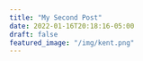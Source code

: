 ```yaml
---
title: "My Second Post"
date: 2022-01-16T20:18:16-05:00
draft: false
featured_image: "/img/kent.png"
---
```

